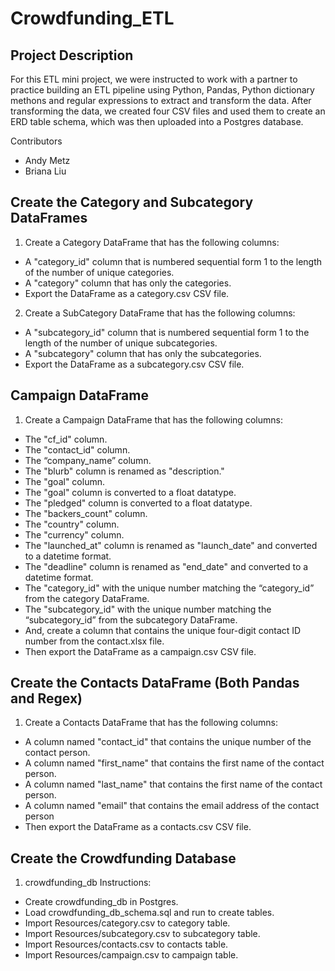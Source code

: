 # Crowdfunding_ETL

## Project Description
For this ETL mini project, we were instructed to work with a partner to practice building an ETL pipeline using Python, Pandas, Python dictionary methons and regular expressions to extract and transform the data. After transforming the data, we created four CSV files and used them to create an ERD table schema, which was then uploaded into a Postgres database. 

Contributors
* Andy Metz
* Briana Liu 

## Create the Category and Subcategory DataFrames
1. Create a Category DataFrame that has the following columns:
* A "category_id" column that is numbered sequential form 1 to the length of the number of unique categories.
* A "category" column that has only the categories.
* Export the DataFrame as a category.csv CSV file.

2. Create a SubCategory DataFrame that has the following columns:
* A "subcategory_id" column that is numbered sequential form 1 to the length of the number of unique subcategories.
* A "subcategory" column that has only the subcategories.
* Export the DataFrame as a subcategory.csv CSV file.

## Campaign DataFrame
1. Create a Campaign DataFrame that has the following columns:
* The "cf_id" column.
* The "contact_id" column.
* The “company_name” column.
* The "blurb" column is renamed as "description."
* The "goal" column.
* The "goal" column is converted to a float datatype.
* The "pledged" column is converted to a float datatype.
* The "backers_count" column.
* The "country" column.
* The "currency" column.
* The "launched_at" column is renamed as "launch_date" and converted to a datetime format.
* The "deadline" column is renamed as "end_date" and converted to a datetime format.
* The "category_id" with the unique number matching the “category_id” from the category DataFrame.
* The "subcategory_id" with the unique number matching the “subcategory_id” from the subcategory DataFrame.
* And, create a column that contains the unique four-digit contact ID number from the contact.xlsx file.
* Then export the DataFrame as a campaign.csv CSV file.

## Create the Contacts DataFrame (Both Pandas and Regex)
1. Create a Contacts DataFrame that has the following columns:
* A column named "contact_id" that contains the unique number of the contact person.
* A column named "first_name" that contains the first name of the contact person.
* A column named "last_name" that contains the first name of the contact person.
* A column named "email" that contains the email address of the contact person
* Then export the DataFrame as a contacts.csv CSV file.


## Create the Crowdfunding Database 
1. crowdfunding_db Instructions:
* Create crowdfunding_db in Postgres.
* Load crowdfunding_db_schema.sql and run to create tables.
* Import Resources/category.csv to category table.
* Import Resources/subcategory.csv to subcategory table.
* Import Resources/contacts.csv to contacts table.
* Import Resources/campaign.csv to campaign table.
